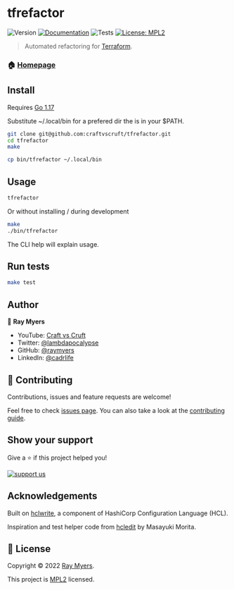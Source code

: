# tfrefactor
![Version](https://img.shields.io/badge/version-0.0.1-blue.svg?cacheSeconds=2592000)
[![Documentation](https://img.shields.io/badge/documentation-yes-brightgreen.svg)](https://github.com/craftvscruft/tfrefactor/blob/main/docs/cli/tfrefactor.md)
![Tests](https://github.com/craftvscruft/tfrefactor/actions/workflows/test.yml/badge.svg?branch=main)
[![License: MPL2](https://img.shields.io/github/license/raymyers/tfrefactor)](https://github.com/craftvscruft/tfrefactor/blob/main/LICENSE)

> Automated refactoring for [Terraform](https://terraform.io/).

### 🏠 [Homepage](https://github.com/craftvscruft/tfrefactor)

## Install

Requires [Go 1.17](https://go.dev/doc/install)

Substitute ~/.local/bin for a prefered dir the is in your $PATH.

```sh
git clone git@github.com:craftvscruft/tfrefactor.git
cd tfrefactor
make

cp bin/tfrefactor ~/.local/bin
```

## Usage

```sh
tfrefactor
```

Or without installing / during development
```sh
make
./bin/tfrefactor
```

The CLI help will explain usage.

## Run tests

```sh
make test
```

## Author

👤 **Ray Myers**

* YouTube: [Craft vs Cruft](https://www.youtube.com/channel/UC4nEbAo5xFsOZDk2v0RIGHA)
* Twitter: [@lambdapocalypse](https://twitter.com/lambdapocalypse)
* GitHub: [@raymyers](https://github.com/raymyers)
* LinkedIn: [@cadrlife](https://linkedin.com/in/cadrlife)

## 🤝 Contributing

Contributions, issues and feature requests are welcome!

Feel free to check [issues page](https://github.com/craftvscruft/tfrefactor/issues). You can also take a look at the [contributing guide](https://github.com/craftvscruft/tfrefactor/blob/main/CONTRIBUTING.md).

## Show your support

Give a ⭐️ if this project helped you!

[![support us](https://img.shields.io/badge/become-a%20patreon%20us-orange.svg?cacheSeconds=2592000)](https://www.patreon.com/craftvscruft)

## Acknowledgements

Built on [hclwrite](https://github.com/hashicorp/hcl), a component of HashiCorp Configuration Language (HCL).

Inspiration and test helper code from [hcledit](https://github.com/minamijoyo/hcledit) by Masayuki Morita.

## 📝 License

Copyright © 2022 [Ray Myers](https://github.com/raymyers).

This project is [MPL2](https://github.com/craftvscruft/tfrefactor/blob/main/LICENSE) licensed.
